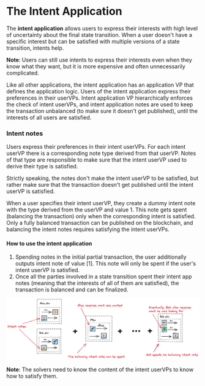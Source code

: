 # The Intent Application

The **intent application** allows users to express their interests with high level of uncertainty about the final state transition. 
When a user doesn't have a specific interest but can be satisfied with multiple versions of a state transition, intents help.

**Note**: Users can still use intents to express their interests even when they know what they want, but it is more expensive and often unnecessarily complicated.

Like all other applications, the intent application has an application VP that defines the application logic. 
Users of the intent application express their preferences in their userVPs.
Intent application VP hierarchically enforces the check of intent userVPs, 
and intent application notes are used to keep the transaction unbalanced (to make sure it doesn't get published), 
until the interests of all users are satisfied.

### Intent notes

Users express their preferences in their intent userVPs. For each intent userVP there is a corresponding note type derived from that userVP.
Notes of that type are responsible to make sure that the intent userVP used to derive their type is satisfied.

Strictly speaking, the notes don't make the intent userVP to be satisfied, 
but rather make sure that the transaction doesn't get published until the intent userVP is satisfied.

When a user specifies their intent userVP, they create a dummy intent note with the type derived from the userVP and value 1.
This note gets spent (balancing the transaction) only when the corresponding intent is satisfied. 
Only a fully balanced transaction can be published on the blockchain, 
and balancing the intent notes requires satisfying the intent userVPs.

#### How to use the intent application

1. Spending notes in the initial partial transaction, the user additionally outputs intent note of value [1].
   This note will only be spent if the user's intent userVP is satisfied.
2. Once all the parties involved in a state transition spent their intent app notes (meaning that the interests of all of them are satisfied), the transaction is balanced and can be finalized.
  
![img.png](images/exec_intent_notes.png) 

**Note**: The solvers need to know the content of the intent userVPs to know how to satisfy them.

